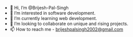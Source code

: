 - 👋 Hi, I’m @Brijesh-Pal-Singh
- 👀 I’m interested in software development.
- 🌱 I’m currently learning web development.
- 💞️ I’m looking to collaborate on unique and rising projects.
- 📫 How to reach me - brijeshpalsingh2002@gmail.com

<!---
Brijesh-Pal-Singh/Brijesh-Pal-Singh is a ✨ special ✨ repository because its `README.md` (this file) appears on your GitHub profile.
You can click the Preview link to take a look at your changes.
--->
